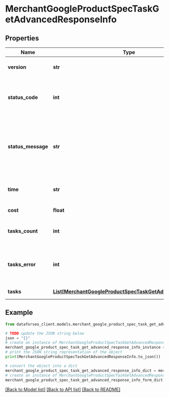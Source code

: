 # MerchantGoogleProductSpecTaskGetAdvancedResponseInfo


## Properties

Name | Type | Description | Notes
------------ | ------------- | ------------- | -------------
**version** | **str** | the current version of the API | [optional] 
**status_code** | **int** | general status code you can find the full list of the response codes here | [optional] 
**status_message** | **str** | general informational message you can find the full list of general informational messages here | [optional] 
**time** | **str** | total execution time, seconds | [optional] 
**cost** | **float** | total tasks cost, USD | [optional] 
**tasks_count** | **int** | the number of tasks in the tasks array | [optional] 
**tasks_error** | **int** | the number of tasks in the tasks array returned with an error | [optional] 
**tasks** | [**List[MerchantGoogleProductSpecTaskGetAdvancedTaskInfo]**](MerchantGoogleProductSpecTaskGetAdvancedTaskInfo.md) | array of tasks | [optional] 

## Example

```python
from dataforseo_client.models.merchant_google_product_spec_task_get_advanced_response_info import MerchantGoogleProductSpecTaskGetAdvancedResponseInfo

# TODO update the JSON string below
json = "{}"
# create an instance of MerchantGoogleProductSpecTaskGetAdvancedResponseInfo from a JSON string
merchant_google_product_spec_task_get_advanced_response_info_instance = MerchantGoogleProductSpecTaskGetAdvancedResponseInfo.from_json(json)
# print the JSON string representation of the object
print(MerchantGoogleProductSpecTaskGetAdvancedResponseInfo.to_json())

# convert the object into a dict
merchant_google_product_spec_task_get_advanced_response_info_dict = merchant_google_product_spec_task_get_advanced_response_info_instance.to_dict()
# create an instance of MerchantGoogleProductSpecTaskGetAdvancedResponseInfo from a dict
merchant_google_product_spec_task_get_advanced_response_info_form_dict = merchant_google_product_spec_task_get_advanced_response_info.from_dict(merchant_google_product_spec_task_get_advanced_response_info_dict)
```
[[Back to Model list]](../README.md#documentation-for-models) [[Back to API list]](../README.md#documentation-for-api-endpoints) [[Back to README]](../README.md)


